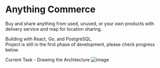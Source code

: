# Anything Commerce
Buy and share anything from used, unused, or your own products with delivery service and map for location sharing.<br>

Building with React, Go, and PostgreSQL.<br>
Project is still in the first phase of development, please check progress below.

Current Task - Drawing the Architecture
![image](https://github.com/gorvk/anything-commerce/assets/52004037/33e07808-0104-4501-9d7f-8aee66a6cec1)
